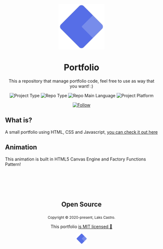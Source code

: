 <p align="center">
  <img src="./src/assets/logo.png" width="150">
  <h1 align="center">Portfolio</h1>
  <p align="center">This a repository that manage portfolio code, feel free to use as way that you want! :)</p>
  <p align="center">
    <img src="https://img.shields.io/badge/type-portfolio-success" alt="Project Type" />
    <img src="https://img.shields.io/badge/bundler-parcel-orange" alt="Repo Type" />
    <img src="https://img.shields.io/badge/language-javascript-yellow" alt="Repo Main Language" />
    <img src="https://img.shields.io/badge/platform-web-orange" alt="Project Platform" />
  </p>
  <p align="center">
    <a href="https://www.linkedin.com/in/lakscastro" target="_blank">
      <img src="https://img.shields.io/twitter/url?label=Connect%20%40LaksCastro&logo=linkedin&url=https%3A%2F%2Fwww.twitter.com%2Flakscastro%2F" alt="Follow" />
    </a>
  </p>
</p>

## What is?
A small portfolio using HTML, CSS and Javascript, [you can check it out here](https://lakscastro.github.io/)

## Animation
This animation is built in HTML5 Canvas Engine and Factory Functions Pattern!

<br>
<br>
<br>
<br>

<h2 align="center">
  Open Source
</h2>
<p align="center">
  <sub>Copyright © 2020-present, Laks Castro.</sub>
</p>
<p align="center">This portfolio <a href="https://github.com/LaksCastro/endless-gradients/blob/master/LICENSE.md">is MIT licensed 💖</a></p>
<p align="center">
  <img src="./src/assets/logo.png" width="35" />
</p>
